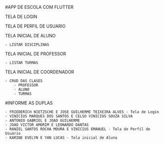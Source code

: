 #APP DE ESCOLA COM FLUTTER

TELA DE LOGIN

TELA DE PERFIL DE USUARIO

TELA INICIAL DE ALUNO

	- LISTAR DISCIPLINAS
		
TELA INICIAL DE PROFESSOR

	- LISTAR TURMAS

TELA INICIAL DE COORDENADOR

	- CRUD DAS CLASES
		- PROFESSOR
		- ALUNO
		- TURMAS


#INFORME AS DUPLAS

	- FRIEDERICH NIETZSCHE E JOSE GUILHERME TEIXEIRA ALVES - Tela de Login
  	- VINICIUS MARQUES DOS SANTOS E CELSO VINICIUS SOUZA SILVA
	- ANTONIO GABRIEL E JOAO GUILHERME
	- JOAO VICTOR AMORIM E LEONARDO DANTAS
 	- RANIEL SANTOS ROCHA MOURA E VINICIUS EMANUEL - Tela de Perfil de Usuário
	- KARINE EVELYN E YAN LUCAS - Tela inicial de Aluno
 
